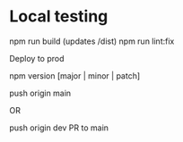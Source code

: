 # Local testing
npm run build (updates /dist)
npm run lint:fix


Deploy to prod

npm version [major | minor | patch]

push origin main

OR

push origin dev
  PR to main
